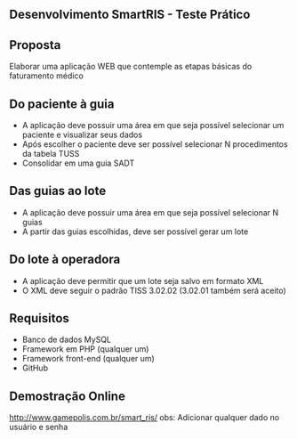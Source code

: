 
## Desenvolvimento SmartRIS - Teste Prático ##

## Proposta ##

Elaborar uma aplicação WEB que contemple as etapas básicas do faturamento médico

## Do paciente à guia ##

* A aplicação deve possuir uma área em que seja possível selecionar um paciente e visualizar seus dados
* Após escolher o paciente deve ser possível selecionar N procedimentos da tabela TUSS
* Consolidar em uma guia SADT

## Das guias ao lote ##

* A aplicação deve possuir uma área em que seja possível selecionar N guias
* A partir das guias escolhidas, deve ser possível gerar um lote

## Do lote à operadora ##

* A aplicação deve permitir que um lote seja salvo em formato XML
* O XML deve seguir o padrão TISS 3.02.02 (3.02.01 também será aceito)

## Requisitos ##

* Banco de dados MySQL
* Framework em PHP (qualquer um)
* Framework front-end (qualquer um)
* GitHub

## Demostração Online ##
http://www.gamepolis.com.br/smart_ris/
obs: Adicionar qualquer dado no usuário e senha
